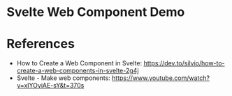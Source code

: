 Svelte Web Component Demo
=========================


# References

* How to Create a Web Component in Svelte: https://dev.to/silvio/how-to-create-a-web-components-in-svelte-2g4j
* Svelte - Make web components: https://www.youtube.com/watch?v=xIYOyiAE-sY&t=370s
